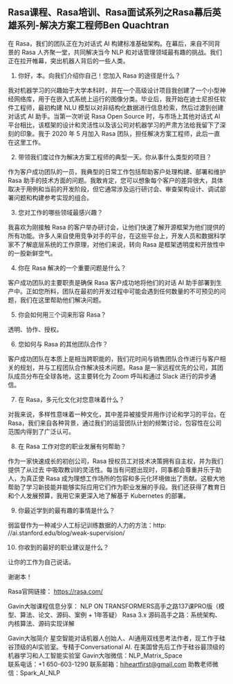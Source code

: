 ## Rasa课程、Rasa培训、Rasa面试系列之Rasa幕后英雄系列-解决方案工程师Ben Quachtran  

在 Rasa，我们的团队正在为对话式 AI 构建标准基础架构。在幕后，来自不同背景的 Rasa 人齐聚一堂，共同解决当今 NLP 和对话管理领域最有趣的挑战。我们正在拉开帷幕，突出机器人背后的一些人类。

1. 你好，本。向我们介绍你自己！您加入 Rasa 的途径是什么？

我对机器学习的兴趣始于大学本科时，并在一个高级设计项目我创建了一个小型神经网络库，用于在嵌入式系统上运行的图像分类。毕业后，我开始在迪士尼担任软件工程师，最初构建 NLU 模型以对非结构化数据进行信息检索，然后过渡到创建对话式 AI 助手。当第一次听说 Rasa Open Source 时，与市场上其他对话式 AI 平台相比，该框架的设计和灵活性以及该公司对机器学习的严肃方法给我留下了深刻的印象。我于 2020 年 5 月加入 Rasa 团队，担任解决方案工程师，此后一直在这里工作。

2. 带领我们度过作为解决方案工程师的典型一天。你从事什么类型的项目？

作为客户成功团队的一员，我典型的日常工作包括帮助客户处理构建、部署和维护 Rasa 助手的技术方面的问题。我敢肯定，您可以想象每个客户的差异很大，具体取决于用例和当前的开发阶段，但它通常涉及运行研讨会、审查架构设计、调试部署问题和构建参考实现的组合。

3. 您对工作的哪些领域最感兴趣？

我喜欢为刚接触 Rasa 的客户举办研讨会，让他们快速了解开源框架为他们提供的所有功能。许多人来自使用竞争对手的平台，在这些平台上，开发人员和数据科学家不了解底层系统的工作原理，对他们来说，转向 Rasa 是框架透明度和开放性中的一股新鲜空气。

4. 你在 Rasa 解决的一个重要问题是什么？

客户成功团队的主要职责是确保 Rasa 客户成功地将他们的对话 AI 助手部署到生产中。正如您所料，团队在最初的开发过程中可能会遇到任何数量的不可预见的问题，我们在这里帮助他们解决问题。

5. 你会如何用三个词来形容 Rasa？

透明、协作、授权。

6. 您如何与 Rasa 的其他团队合作？

客户成功团队在本质上是相当跨职能的，我们花时间与销售团队合作进行与客户相关的规划，并与工程团队合作解决技术问题。Rasa 是一家远程优先的公司，其团队成员分布在全球各地，这主要转化为 Zoom 呼叫和通过 Slack 进行的异步通信。

7. 在 Rasa，多元化文化对您意味着什么？

对我来说，多样性意味着一种文化，其中差异被接受并用作讨论和学习的平台。在 Rasa，我们来自各种背景，通过我们的运营团队计划的频繁讨论，包容性在公司范围内得到了广泛认可。

8. 在 Rasa 工作对您的职业发展有何帮助？

作为一家快速成长的初创公司，Rasa 授权员工对技术决策拥有自主权，并为我们提供了从过去 中吸取教训的灵活性。每当有问题出现时，同事都会尊重并乐于助人，为真正使 Rasa 成为理想工作场所的包容和多元化环境做出了贡献。这极大地帮助了学习新技能并能够实际应用它们作为职业发展的手段。我们还获得了教育日和个人发展预算，我用它来更深入地了解基于 Kubernetes 的部署。

9. 你最近学到的最有趣的事情是什么？

弱监督作为一种减少人工标记训练数据的人力的方法：http: //ai.stanford.edu/blog/weak-supervision/

10. 你收到的最好的职业建议是什么？

 让你的工作为自己说话。

谢谢本！



Rasa官网链接： https://rasa.com/

Gavin大咖课程信息分享：
NLP ON TRANSFORMERS高手之路137课PRO版（模型、算法、论文、源码、案例 + 1年答疑）
Rasa 3.x 源码高手之路：系统架构、内核算法、源码实现详解




Gavin大咖简介
星空智能对话机器人创始人、AI通用双线思考法作者，现工作于硅谷顶级的AI实验室。专精于Conversational AI. 在美国曾先后工作于硅谷最顶级的机器学习和人工智能实验室 
Gavin大咖微信：NLP_Matrix_Space  
联系电话：+1 650-603-1290
联系邮箱：hiheartfirst@gmail.com
助教老师微信：Spark_AI_NLP  
